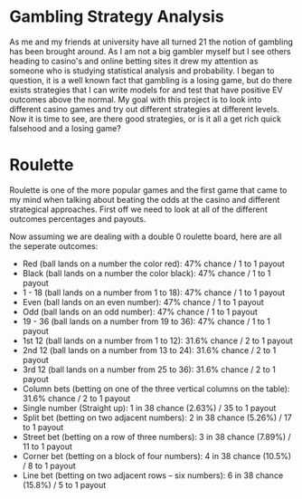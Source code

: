 # Gambling Strategy Analysis
As me and my friends at university have all turned 21 the notion of gambling has been brought around. As I am not a big gambler myself but I see others heading to casino's and online betting sites it drew my attention as someone who is studying statistical analysis and probability. I began to question, it is a well known fact that gambling is a losing game, but do there exists strategies that I can write models for and test that have positive EV outcomes above the normal. My goal with this project is to look into different casino games and try out different strategies at different levels. Now it is time to see, are there good strategies, or is it all a get rich quick falsehood and a losing game?

# Roulette
Roulette is one of the more popular games and the first game that came to my mind when talking about beating the odds at the casino and different strategical approaches. First off we need to look at all of the different outcomes percentages and payouts. 

Now assuming we are dealing with a double 0 roulette board, here are all the seperate outcomes:

- Red (ball lands on a number the color red): 47% chance / 1 to 1 payout
- Black (ball lands on a number the color black): 47% chance / 1 to 1 payout
- 1 - 18 (ball lands on a number from 1 to 18): 47% chance / 1 to 1 payout
- Even (ball lands on an even number): 47% chance / 1 to 1 payout
- Odd (ball lands on an odd number): 47% chance / 1 to 1 payout
- 19 - 36 (ball lands on a number from 19 to 36): 47% chance / 1 to 1 payout
- 1st 12 (ball lands on a number from 1 to 12): 31.6% chance / 2 to 1 payout
- 2nd 12 (ball lands on a number from 13 to 24): 31.6% chance / 2 to 1 payout
- 3rd 12 (ball lands on a number from 25 to 36): 31.6% chance / 2 to 1 payout
- Column bets (betting on one of the three vertical columns on the table): 31.6% chance / 2 to 1 payout
- Single number (Straight up): 1 in 38 chance (2.63%) / 35 to 1 payout
- Split bet (betting on two adjacent numbers): 2 in 38 chance (5.26%) / 17 to 1 payout
- Street bet (betting on a row of three numbers): 3 in 38 chance (7.89%) / 11 to 1 payout
- Corner bet (betting on a block of four numbers): 4 in 38 chance (10.5%) / 8 to 1 payout
- Line bet (betting on two adjacent rows – six numbers): 6 in 38 chance (15.8%) / 5 to 1 payout



